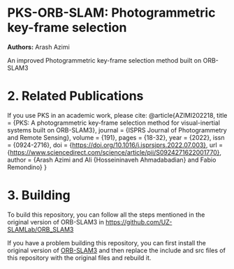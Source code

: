 # PKS-ORB-SLAM: Photogrammetric key-frame selection

**Authors:** Arash Azimi

An improved Photogrammetric key-frame selection method built on ORB-SLAM3

# 2. Related Publications

If you use PKS in an academic work, please cite:
@article{AZIMI202218,
title = {PKS: A photogrammetric key-frame selection method for visual-inertial systems built on ORB-SLAM3},
journal = {ISPRS Journal of Photogrammetry and Remote Sensing},
volume = {191},
pages = {18-32},
year = {2022},
issn = {0924-2716},
doi = {https://doi.org/10.1016/j.isprsjprs.2022.07.003},
url = {https://www.sciencedirect.com/science/article/pii/S0924271622001770},
author = {Arash Azimi and Ali {Hosseininaveh Ahmadabadian} and Fabio Remondino}
}

# 3. Building

To build this repository, you can follow all the steps mentioned in the original version of ORB-SLAM3 in https://github.com/UZ-SLAMLab/ORB_SLAM3

If you have a problem building this repository, you can first install the original version of [ORB-SLAM3](https://github.com/UZ-SLAMLab/ORB_SLAM3) and then replace the include and src files of this repository with the original files and rebuild it.
